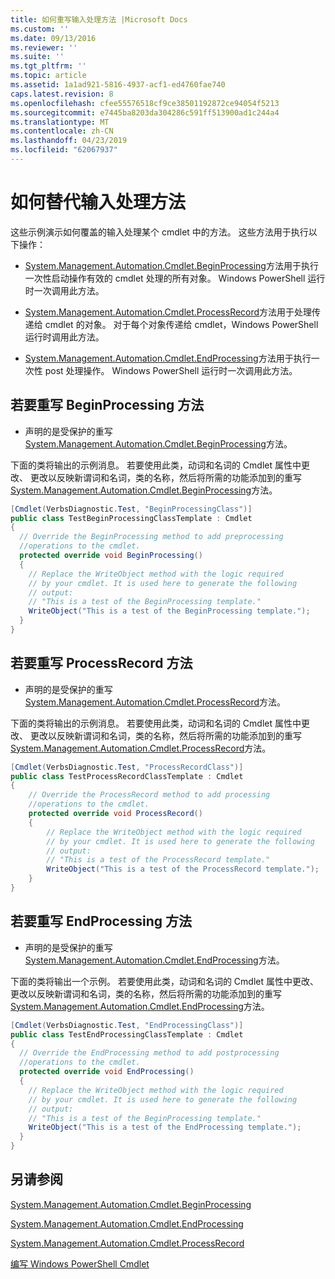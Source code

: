 ```yaml
---
title: 如何重写输入处理方法 |Microsoft Docs
ms.custom: ''
ms.date: 09/13/2016
ms.reviewer: ''
ms.suite: ''
ms.tgt_pltfrm: ''
ms.topic: article
ms.assetid: 1a1ad921-5816-4937-acf1-ed4760fae740
caps.latest.revision: 8
ms.openlocfilehash: cfee55576518cf9ce38501192872ce94054f5213
ms.sourcegitcommit: e7445ba8203da304286c591ff513900ad1c244a4
ms.translationtype: MT
ms.contentlocale: zh-CN
ms.lasthandoff: 04/23/2019
ms.locfileid: "62067937"
---
```

# <a name="how-to-override-input-processing-methods"></a>如何替代输入处理方法

这些示例演示如何覆盖的输入处理某个 cmdlet 中的方法。 这些方法用于执行以下操作：

- [System.Management.Automation.Cmdlet.BeginProcessing](/dotnet/api/System.Management.Automation.Cmdlet.BeginProcessing)方法用于执行一次性启动操作有效的 cmdlet 处理的所有对象。 Windows PowerShell 运行时一次调用此方法。

- [System.Management.Automation.Cmdlet.ProcessRecord](/dotnet/api/System.Management.Automation.Cmdlet.ProcessRecord)方法用于处理传递给 cmdlet 的对象。 对于每个对象传递给 cmdlet，Windows PowerShell 运行时调用此方法。

- [System.Management.Automation.Cmdlet.EndProcessing](/dotnet/api/System.Management.Automation.Cmdlet.EndProcessing)方法用于执行一次性 post 处理操作。 Windows PowerShell 运行时一次调用此方法。

## <a name="to-override-the-beginprocessing-method"></a>若要重写 BeginProcessing 方法

- 声明的是受保护的重写[System.Management.Automation.Cmdlet.BeginProcessing](/dotnet/api/System.Management.Automation.Cmdlet.BeginProcessing)方法。

下面的类将输出的示例消息。 若要使用此类，动词和名词的 Cmdlet 属性中更改、 更改以反映新谓词和名词，类的名称，然后将所需的功能添加到的重写[System.Management.Automation.Cmdlet.BeginProcessing](/dotnet/api/System.Management.Automation.Cmdlet.BeginProcessing)方法。

```csharp
[Cmdlet(VerbsDiagnostic.Test, "BeginProcessingClass")]
public class TestBeginProcessingClassTemplate : Cmdlet
{
  // Override the BeginProcessing method to add preprocessing
  //operations to the cmdlet.
  protected override void BeginProcessing()
  {
    // Replace the WriteObject method with the logic required
    // by your cmdlet. It is used here to generate the following
    // output:
    // "This is a test of the BeginProcessing template."
    WriteObject("This is a test of the BeginProcessing template.");
  }
}
```

## <a name="to-override-the-processrecord-method"></a>若要重写 ProcessRecord 方法

- 声明的是受保护的重写[System.Management.Automation.Cmdlet.ProcessRecord](/dotnet/api/System.Management.Automation.Cmdlet.ProcessRecord)方法。

下面的类将输出的示例消息。 若要使用此类，动词和名词的 Cmdlet 属性中更改、 更改以反映新谓词和名词，类的名称，然后将所需的功能添加到的重写[System.Management.Automation.Cmdlet.ProcessRecord](/dotnet/api/System.Management.Automation.Cmdlet.ProcessRecord)方法。

```csharp
[Cmdlet(VerbsDiagnostic.Test, "ProcessRecordClass")]
public class TestProcessRecordClassTemplate : Cmdlet
{
    // Override the ProcessRecord method to add processing
    //operations to the cmdlet.
    protected override void ProcessRecord()
    {
        // Replace the WriteObject method with the logic required
        // by your cmdlet. It is used here to generate the following
        // output:
        // "This is a test of the ProcessRecord template."
        WriteObject("This is a test of the ProcessRecord template.");
    }
}

```

## <a name="to-override-the-endprocessing-method"></a>若要重写 EndProcessing 方法

- 声明的是受保护的重写[System.Management.Automation.Cmdlet.EndProcessing](/dotnet/api/System.Management.Automation.Cmdlet.EndProcessing)方法。

下面的类将输出一个示例。 若要使用此类，动词和名词的 Cmdlet 属性中更改、 更改以反映新谓词和名词，类的名称，然后将所需的功能添加到的重写[System.Management.Automation.Cmdlet.EndProcessing](/dotnet/api/System.Management.Automation.Cmdlet.EndProcessing)方法。

```csharp
[Cmdlet(VerbsDiagnostic.Test, "EndProcessingClass")]
public class TestEndProcessingClassTemplate : Cmdlet
{
  // Override the EndProcessing method to add postprocessing
  //operations to the cmdlet.
  protected override void EndProcessing()
  {
    // Replace the WriteObject method with the logic required
    // by your cmdlet. It is used here to generate the following
    // output:
    // "This is a test of the BeginProcessing template."
    WriteObject("This is a test of the EndProcessing template.");
  }
}
```

## <a name="see-also"></a>另请参阅

[System.Management.Automation.Cmdlet.BeginProcessing](/dotnet/api/System.Management.Automation.Cmdlet.BeginProcessing)

[System.Management.Automation.Cmdlet.EndProcessing](/dotnet/api/System.Management.Automation.Cmdlet.EndProcessing)

[System.Management.Automation.Cmdlet.ProcessRecord](/dotnet/api/System.Management.Automation.Cmdlet.ProcessRecord)

[编写 Windows PowerShell Cmdlet](./writing-a-windows-powershell-cmdlet.md)

